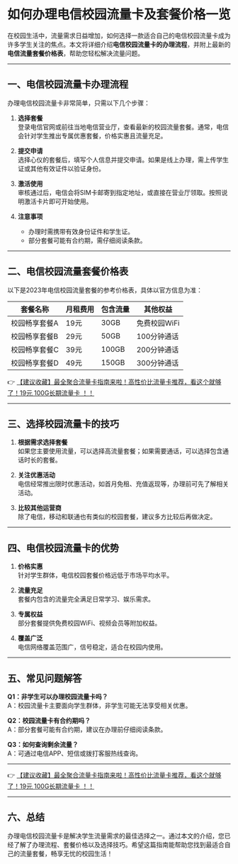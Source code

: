 # 如何办理电信校园流量卡及套餐价格一览

在校园生活中，流量需求日益增加，如何选择一款适合自己的电信校园流量卡成为许多学生关注的焦点。本文将详细介绍**电信校园流量卡的办理流程**，并附上最新的**电信流量套餐价格表**，帮助您轻松解决流量问题。

---

## 一、电信校园流量卡办理流程

办理电信校园流量卡非常简单，只需以下几个步骤：

1. **选择套餐**  
   登录电信官网或前往当地电信营业厅，查看最新的校园流量套餐。通常，电信会针对学生推出专属优惠套餐，价格实惠且流量充足。

2. **提交申请**  
   选择心仪的套餐后，填写个人信息并提交申请。如果是线上办理，需上传学生证或其他有效证件以验证身份。

3. **激活使用**  
   审核通过后，电信会将SIM卡邮寄到指定地址，或直接在营业厅领取。按照说明激活卡片即可开始使用。

4. **注意事项**  
   - 办理时需携带有效身份证件和学生证。  
   - 部分套餐可能有合约期，需仔细阅读条款。

---

## 二、电信校园流量套餐价格表

以下是2023年电信校园流量套餐的参考价格表，具体以官方信息为准：

| 套餐名称       | 月租费用 | 包含流量 | 其他权益          |
|----------------|----------|----------|-------------------|
| 校园畅享套餐A  | 19元     | 30GB     | 免费校园WiFi      |
| 校园畅享套餐B  | 29元     | 50GB     | 100分钟通话       |
| 校园畅享套餐C  | 39元     | 100GB    | 200分钟通话       |
| 校园畅享套餐D  | 49元     | 150GB    | 300分钟通话       |

👉 [【建议收藏】最全聚合流量卡指南来啦！高性价比流量卡推荐，看这个就够了！19元 100G长期流量卡 ！！](https://bit.ly/Liuliangka)

---

## 三、选择校园流量卡的技巧

1. **根据需求选择套餐**  
   如果您主要使用流量，可以选择高流量套餐；如果需要通话，可以选择包含通话时长的套餐。

2. **关注优惠活动**  
   电信经常推出限时优惠活动，如首月免租、充值返现等，办理前可先了解相关活动。

3. **比较其他运营商**  
   除了电信，移动和联通也有类似的校园套餐，建议多方比较后再做决定。

---

## 四、电信校园流量卡的优势

1. **价格实惠**  
   针对学生群体，电信校园套餐价格远低于市场平均水平。

2. **流量充足**  
   套餐内包含的流量完全满足日常学习、娱乐需求。

3. **专属权益**  
   部分套餐提供免费校园WiFi、视频会员等附加权益。

4. **覆盖广泛**  
   电信网络覆盖范围广，信号稳定，适合在校园内使用。

---

## 五、常见问题解答

**Q1：非学生可以办理校园流量卡吗？**  
A：校园流量卡主要面向学生群体，非学生可能无法享受相关优惠。

**Q2：校园流量卡有合约期吗？**  
A：部分套餐可能有合约期，建议在办理前仔细阅读条款。

**Q3：如何查询剩余流量？**  
A：可通过电信APP、短信或拨打客服热线查询。

---

👉 [【建议收藏】最全聚合流量卡指南来啦！高性价比流量卡推荐，看这个就够了！19元 100G长期流量卡 ！！](https://bit.ly/Liuliangka)

---

## 六、总结

办理电信校园流量卡是解决学生流量需求的最佳选择之一。通过本文的介绍，您已经了解了办理流程、套餐价格以及选择技巧。希望这篇指南能帮助您找到最适合自己的流量套餐，畅享无忧的校园生活！